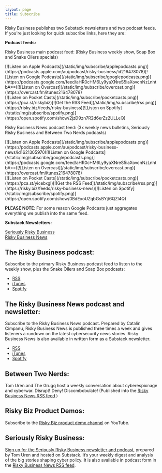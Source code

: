```yaml
---
layout: page
title: Subscribe
---
```

Risky Business publishes two Substack newsletters and two podcast feeds. If you're just looking for quick subscribe links, here they are:

**Podcast feeds:**

Risky Business main podcast feed: (Risky Business weekly show, Soap Box and Snake Oilers specials)

<div class="img-block text-center" markdown="1">
[![Listen on Apple Podcasts](/static/img/subscribe/applepodcasts.png)](https://podcasts.apple.com/au/podcast/risky-business/id216478078)[![Listen on Google Podcasts](/static/img/subscribe/googlepodcasts.png)](https://podcasts.google.com/feed/aHR0cHM6Ly9yaXNreS5iaXovcnNzLnhtbA==)[![Listen on Overcast](/static/img/subscribe/overcast.png)](https://overcast.fm/itunes216478078)<br />
[![Listen on Pocket Casts](/static/img/subscribe/pocketcasts.png)](https://pca.st/riskybiz)[![Get the RSS Feed](/static/img/subscribe/rss.png)](https://risky.biz/feeds/risky-business)[![Listen on Spotify](/static/img/subscribe/spotify.png)](https://open.spotify.com/show/2jzD9zn7R2d6erZz2ULLeQ)
</div>

Risky Business News podcast feed: (3x weekly news bulletins, Seriously Risky Business and Between Two Nerds podcasts)

<div class="img-block text-center" markdown="1">
[![Listen on Apple Podcasts](/static/img/subscribe/applepodcasts.png)](https://podcasts.apple.com/au/podcast/risky-business-news/id1621305970)[![Listen on Google Podcasts](/static/img/subscribe/googlepodcasts.png)](https://podcasts.google.com/feed/aHR0cHM6Ly9yaXNreS5iaXovcnNzLnhtbA==)[![Listen on Overcast](/static/img/subscribe/overcast.png)](https://overcast.fm/itunes216478078)<br />[![Listen on Pocket Casts](/static/img/subscribe/pocketcasts.png)](https://pca.st/yicebxgl)[![Get the RSS Feed](/static/img/subscribe/rss.png)](https://risky.biz/feeds/risky-business-news)[![Listen on Spotify](/static/img/subscribe/spotify.png)](https://open.spotify.com/show/0BdExoUZqbGsBYjt6QZl4Q)
</div>

**PLEASE NOTE**: For some reason Google Podcasts just aggregates everything we publish into the same feed.

**Substack Newsletters:**

[Seriously Risky Business](https://srslyriskybiz.substack.com/)<br />
[Risky Business News](https://riskybiznews.substack.com/)

## The Risky Business podcast:
Subscribe to the primary Risky Business podcast feed to listen to the weekly show, plus the Snake Oilers and Soap Box podcasts:

* [RSS](https://risky.biz/feeds/risky-business)
* [iTunes](https://podcasts.apple.com/us/podcast/risky-business/id216478078)
* [Spotify](https://open.spotify.com/show/2jzD9zn7R2d6erZz2ULLeQ)

## The Risky Business News podcast and newsletter:
Subscribe to the Risky Business News podcast. Prepared by Catalin Cimpanu, Risky Business News is published three times a week and gives listeners a rundown on the latest cybersecurity news stories. Risky Business News is also available in written form as a Substack newsletter.

* [RSS](https://risky.biz/feeds/risky-business-news)
* [iTunes](https://podcasts.apple.com/au/podcast/risky-business-news/id1621305970)
* [Spotify](https://open.spotify.com/show/0BdExoUZqbGsBYjt6QZl4Q)

## Between Two Nerds:
Tom Uren and The Grugq host a weekly conversation about cyberespionage and cyberwar. Disrupt! Deny! Discombobulate! (Published into the [Risky Business News RSS feed](https://risky.biz/feeds/risky-business-news).)

## Risky Biz Product Demos:
Subscribe to the [Risky Biz product demo channel](https://www.youtube.com/channel/UCZzIaWixWHa96R7K4c40_Dg) on YouTube.

## Seriously Risky Business:
[Sign up for the Seriously Risky Business newsletter and podcast](https://srslyriskybiz.substack.com/subscribe), prepared by Tom Uren and hosted on Substack. It’s your weekly digest and analysis of the big stories shaping cyber policy. It is also available in podcast form in the [Risky Business News RSS feed](https://risky.biz/feeds/risky-business-news).
